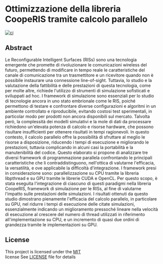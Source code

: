 # Ottimizzazione della libreria CoopeRIS tramite calcolo parallelo

[![ci](https://github.com/unitn-drive/thesis/actions/workflows/ci.yaml/badge.svg)](https://github.com/unitn-drive/thesis/actions/workflows/ci.yaml)

## Abstract

Le Reconfigurable Intelligent Surfaces (RISs) sono una tecnologia emergente che promette di rivoluzionare le comunicazioni wireless del futuro, permettendo di modificare in tempo reale le caratteristiche del canale di comunicazione tra un trasmettitore e un ricevitore quando non è possibile instaurare una connessione line-of-sight. Tuttavia, lo studio e la valutazione della fattibilità e delle prestazioni di questa tecnologia, come per molte altre, richiede l'utilizzo di strumenti di simulazione sofisticati e sviluppati ad hoc. I framework di simulazione sono essenziali per lo studio di tecnologie ancora in uno stato embrionale come le RIS, poiché permettono di testare e confrontare diverse configurazioni e algoritmi in un ambiente controllato e riproducibile, evitando costosi test sperimentali, in particolar modo per prodotti non ancora disponibili sul mercato. Talvolta però, la complessità dei modelli simulativi e la mole di dati da processare richiedono un'elevata potenza di calcolo e risorse hardware, che possono risultare insufficienti per ottenere risultati in tempi ragionevoli. In questo contesto, il calcolo parallelo offre la possibilità di sfruttare al meglio le risorse a disposizione, riducendo i tempi di esecuzione e migliorando le prestazioni, tuttavia complicando in alcuni casi la portabilità e la manutenibilità del codice. Questo elaborato si propone di analizzare tre diversi framework di programmazione parallela confrontando le principali caratteristiche che li contraddistinguono, nell'ottica di valutarne l'efficacia, la versatilità, e ove applicabile la difficoltà d'integrazione. I framework presi in considerazione sono: parallelizzazione su CPU tramite la libreria libpthread e su GPU tramite le librerie CUDA e OpenCL. Per questo scopo, è stata eseguita l'integrazione di ciascuno di questi paradigmi nella libreria CoopeRIS, framework di simulazione per le RISs, al fine di valutarne l'impatto sulle prestazioni delle simulazioni. I risultati ottenuti da questo studio dimostrano pienamente l'efficacia del calcolo parallelo, in particolare su GPU, nel ridurre i tempi di esecuzione delle citate simulazioni, essenzialmente indicando un miglioramento pressoché lineare nella velocità di esecuzione al crescere del numero di thread utilizzati in riferimento all'implementazione su CPU, e un incremento di quasi due ordini di grandezza tramite le implementazioni su GPU.

## License

This project is licensed under the [MIT](https://opensource.org/licenses/MIT) \
license See [LICENSE](./LICENSE) file for details